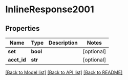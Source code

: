 # InlineResponse2001

## Properties
Name | Type | Description | Notes
------------ | ------------- | ------------- | -------------
**set** | **bool** |  | [optional] 
**acct_id** | **str** |  | [optional] 

[[Back to Model list]](../README.md#documentation-for-models) [[Back to API list]](../README.md#documentation-for-api-endpoints) [[Back to README]](../README.md)


